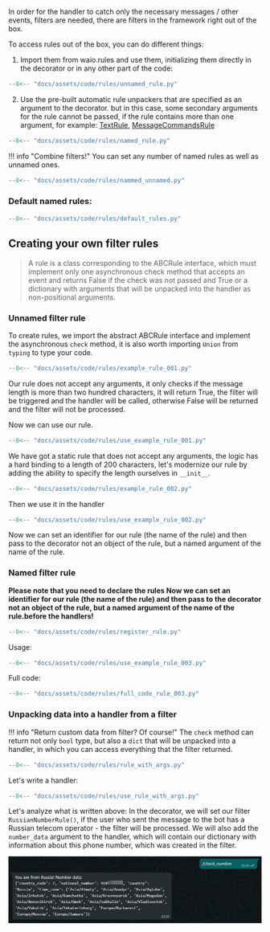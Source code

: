 In order for the handler to catch only the necessary messages / other events,
filters are needed, there are filters in the framework right out of the box.

To access rules out of the box, you can do different things:

1. Import them from waio.rules and use them,
initializing them directly in the decorator
or in any other part of the code:

```python
--8<-- "docs/assets/code/rules/unnamed_rule.py"
```

2. Use the pre-built automatic rule unpackers that are 
specified as an argument to the decorator.
but in this case, some secondary arguments for the rule cannot be passed, 
if the rule contains more than one argument, for example:
[TextRule](https://github.com/dotX12/waio/blob/07d69354a5658c0d7cd9a32f21093b758c5d0bd8/waio/rules/default.py#L97),
[MessageCommandsRule](https://github.com/dotX12/waio/blob/07d69354a5658c0d7cd9a32f21093b758c5d0bd8/waio/rules/default.py#L9)
```python
--8<-- "docs/assets/code/rules/named_rule.py"
```

!!! info "Combine filters!"
    You can set any number of named rules as well as unnamed ones.

```python
--8<-- "docs/assets/code/rules/nammed_unnamed.py"
```
###  Default named rules:

```python
--8<-- "docs/assets/code/rules/default_rules.py"
```

## Creating your own filter rules

> A rule is a class corresponding to the ABCRule interface, 
which must implement only one asynchronous check method that accepts an event 
and returns False if the check was not passed and True or a dictionary with 
arguments that will be unpacked into the handler as non-positional arguments.

### Unnamed filter rule
To create rules, we import the abstract ABCRule interface 
and implement the asynchronous `check` method, it is also worth 
importing `Union` from `typing` to type your code.

```python
--8<-- "docs/assets/code/rules/example_rule_001.py"
```

Our rule does not accept any arguments, 
it only checks if the message length is more than two hundred characters, 
it will return True, the filter will be triggered and the handler will be called, 
otherwise False will be returned and the filter will not be processed.

Now we can use our rule.

```python
--8<-- "docs/assets/code/rules/use_example_rule_001.py"
```

We have got a static rule that does not accept any arguments, 
the logic has a hard binding to a length of 200 characters, 
let's modernize our rule by adding the ability to 
specify the length ourselves in `__init__`.

```python
--8<-- "docs/assets/code/rules/example_rule_002.py"
```

Then we use it in the handler

```python
--8<-- "docs/assets/code/rules/use_example_rule_002.py"
```

Now we can set an identifier for our rule (the name of the rule) 
and then pass to the decorator not an object of the rule, but a 
named argument of the name of the rule.

### Named filter rule
**Please note that you need to declare the rules Now we can set an identifier for our 
rule (the name of the rule) and then pass to the decorator not an object of the rule, 
but a named argument of the name of the rule.before the handlers!**

```python
--8<-- "docs/assets/code/rules/register_rule.py"
```

Usage:

```python
--8<-- "docs/assets/code/rules/use_example_rule_003.py"
```

Full code:

```python
--8<-- "docs/assets/code/rules/full_code_rule_003.py"
```


### Unpacking data into a handler from a filter
!!! info "Return custom data from filter? Of course!"
    The `check` method can return not only `bool` type,
    but also a `dict` that will be unpacked into a handler,
    in which you can access everything that the filter returned.

```python
--8<-- "docs/assets/code/rules/rule_with_args.py"
```

Let's write a handler:

```python
--8<-- "docs/assets/code/rules/use_rule_with_args.py"
```

Let's analyze what is written above:
In the decorator, we will set our filter` RussianNumberRule()`,
if the user who sent the message to the bot has a 
Russian telecom operator - the filter will be processed. 
We will also add the `number_data` argument to the handler,
which will contain our dictionary with information about this phone number,
which was created in the filter.

![gaw](/docs/assets/images/response_custom_arg_filter.png "Usage example")
